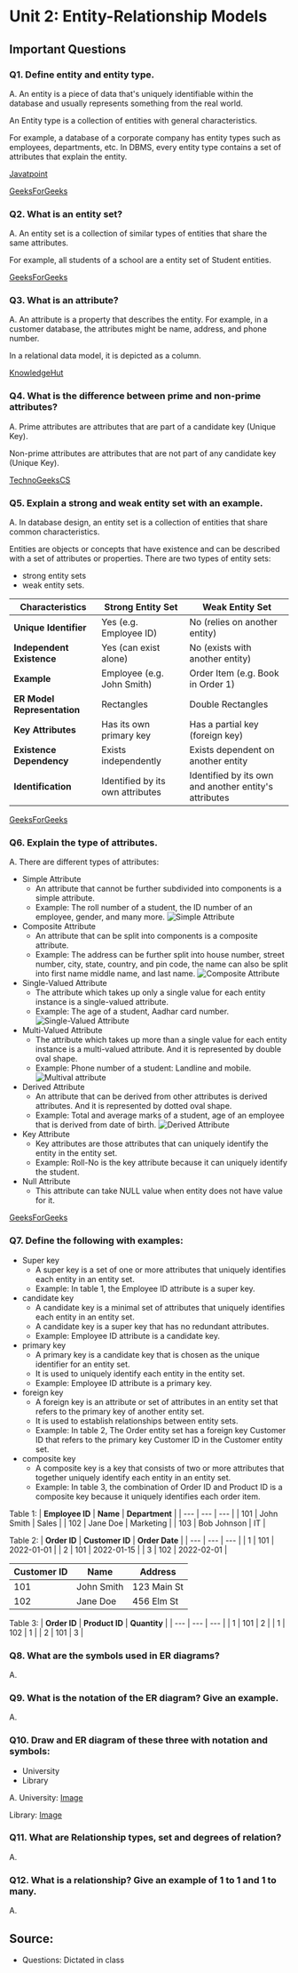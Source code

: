 # Unit 2: Entity-Relationship Models

## Important Questions

### Q1. Define entity and entity type.
A. An entity is a piece of data that's uniquely identifiable within the database and usually represents something from the real world. 

An Entity type is a collection of entities with general characteristics.

For example, a database of a corporate company has entity types such as employees, departments, etc. In DBMS, every entity type contains a set of attributes that explain the entity.

[Javatpoint](https://www.javatpoint.com/entity-in-dbms)

[GeeksForGeeks](https://www.geeksforgeeks.org/entity-in-dbms/)
### Q2. What is an entity set?
A.  An entity set is a collection of similar types of entities that share the same attributes.

For example, all students of a school are a entity set of Student entities.

[GeeksForGeeks](https://www.geeksforgeeks.org/entity-in-dbms/)
### Q3. What is an attribute?
A. An attribute is a property that describes the entity. For example, in a customer database, the attributes might be name, address, and phone number.

In a relational data model, it is depicted as a column. 

[KnowledgeHut](https://www.knowledgehut.com/blog/database/attributes-in-dbms)
### Q4. What is the difference between prime and non-prime attributes?
A. Prime attributes are attributes that are part of a candidate key (Unique Key). 

Non-prime attributes are attributes that are not part of any candidate key (Unique Key).

[TechnoGeeksCS](https://technogeekscs.com/prime-attribute-in-dbms/)
### Q5. Explain a strong and weak entity set with an example.
A. In database design, an entity set is a collection of entities that share common characteristics. 

Entities are objects or concepts that have existence and can be described with a set of attributes or properties. There are two types of entity sets: 
- strong entity sets
- weak entity sets.

| **Characteristics** | **Strong Entity Set** | **Weak Entity Set** |
| --- | --- | --- |
| **Unique Identifier** | Yes (e.g. Employee ID) | No (relies on another entity) |
| **Independent Existence** | Yes (can exist alone) | No (exists with another entity) |
| **Example** | Employee (e.g. John Smith) | Order Item (e.g. Book in Order 1) |
| **ER Model Representation** | Rectangles | Double Rectangles |
| **Key Attributes** | Has its own primary key | Has a partial key (foreign key) |
| **Existence Dependency** | Exists independently | Exists dependent on another entity |
| **Identification** | Identified by its own attributes | Identified by its own and another entity's attributes |

[GeeksForGeeks](https://www.geeksforgeeks.org/difference-between-strong-and-weak-entity/)
### Q6. Explain the type of attributes.
A. There are different types of attributes:
- Simple Attribute
    - An attribute that cannot be further subdivided into components is a simple attribute. 
    - Example: The roll number of a student, the ID number of an employee, gender, and many more. 
    ![Simple Attribute](https://media.geeksforgeeks.org/wp-content/uploads/20240524154118/simple-attr.jpg)
- Composite Attribute
    - An attribute that can be split into components is a composite attribute. 
    - Example: The address can be further split into house number, street number, city, state, country, and pin code, the name can also be split into first name middle name, and last name.
    ![Composite Attribute](https://media.geeksforgeeks.org/wp-content/uploads/20240524154313/composite-attr.jpg)
- Single-Valued Attribute
    - The attribute which takes up only a single value for each entity instance is a single-valued attribute. 
    - Example: The age of a student, Aadhar card number.
    ![Single-Valued Attribute](https://media.geeksforgeeks.org/wp-content/uploads/20240524154405/single-valued.jpg)
- Multi-Valued Attribute
    - The attribute which takes up more than a single value for each entity instance is a multi-valued attribute. And it is represented by double oval shape.
    - Example: Phone number of a student: Landline and mobile. 
    ![Multival attribute](https://media.geeksforgeeks.org/wp-content/uploads/20240524154447/multivalued.jpg)
- Derived Attribute
    - An attribute that can be derived from other attributes is derived attributes. And it is represented by dotted oval shape.
    - Example: Total and average marks of a student, age of an employee that is derived from date of birth. 
    ![Derived Attribute](https://media.geeksforgeeks.org/wp-content/uploads/20240524154624/derived.jpg)
- Key Attribute
    - Key attributes are those attributes that can uniquely identify the entity in the entity set.
    - Example: Roll-No is the key attribute because it can uniquely identify the student. 
- Null Attribute
    - This attribute can take NULL value when entity does not have value for it.

[GeeksForGeeks](https://www.geeksforgeeks.org/types-of-attributes-in-er-model/)
### Q7. Define the following with examples:
- Super key
    - A super key is a set of one or more attributes that uniquely identifies each entity in an entity set.
    - Example: In table 1, the Employee ID attribute is a super key.
- candidate key 
    - A candidate key is a minimal set of attributes that uniquely identifies each entity in an entity set. 
    - A candidate key is a super key that has no redundant attributes.
    - Example: Employee ID attribute is a candidate key.
- primary key 
    - A primary key is a candidate key that is chosen as the unique identifier for an entity set. 
    - It is used to uniquely identify each entity in the entity set.
    - Example: Employee ID attribute is a primary key.
- foreign key
    - A foreign key is an attribute or set of attributes in an entity set that refers to the primary key of another entity set. 
    - It is used to establish relationships between entity sets.
    - Example: In table 2, The Order entity set has a foreign key Customer ID that refers to the primary key Customer ID in the Customer entity set.
- composite key
    - A composite key is a key that consists of two or more attributes that together uniquely identify each entity in an entity set.
    - Example: In table 3, the combination of Order ID and Product ID is a composite key because it uniquely identifies each order item.

Table 1:
| **Employee ID** | **Name** | **Department** |
| --- | --- | --- |
| 101 | John Smith | Sales |
| 102 | Jane Doe | Marketing |
| 103 | Bob Johnson | IT |

Table 2:
| **Order ID** | **Customer ID** | **Order Date** |
| --- | --- | --- |
| 1 | 101 | 2022-01-01 |
| 2 | 101 | 2022-01-15 |
| 3 | 102 | 2022-02-01 |

| **Customer ID** | **Name** | **Address** |
| --- | --- | --- |
| 101 | John Smith | 123 Main St |
| 102 | Jane Doe | 456 Elm St |

Table 3: 
| **Order ID** | **Product ID** | **Quantity** |
| --- | --- | --- |
| 1 | 101 | 2 |
| 1 | 102 | 1 |
| 2 | 101 | 3 |


### Q8. What are the symbols used in ER diagrams?
A. 
### Q9. What is the notation of the ER diagram? Give an example.
A. 
### Q10. Draw and ER diagram of these three with notation and symbols:
- University
- Library

A. University: [Image](assets/university.svg)

Library: [Image](assets/library.svg)

### Q11. What are Relationship types, set and degrees of relation?
A. 
### Q12. What is a relationship? Give an example of 1 to 1 and 1 to many.
A. 

## Source:
- Questions: Dictated in class
